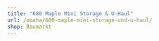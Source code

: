```yaml
---
title: "680 Maple Mini Storage & U-Haul"
url: /omaha/680-maple-mini-storage-und-u-haul/
shop: Baumarkt
---
```

